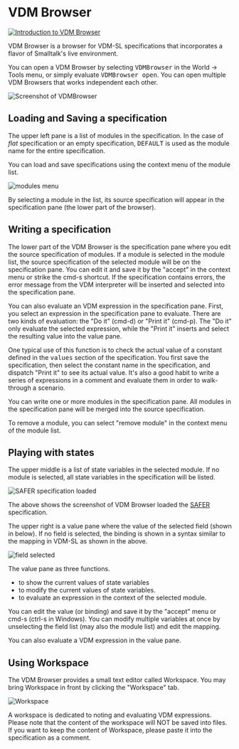 VDM Browser
===

[![Introduction to VDM Browser](https://img.youtube.com/vi/ZIR3fFPeTz0/1.jpg)](https://www.youtube.com/watch?v=ZIR3fFPeTz0)

VDM Browser is a browser for VDM-SL specifications that incorporates a flavor of Smalltalk's live environment.

You can open a VDM Browser by selecting <tt>VDMBrowser</tt> in the World -> Tools menu, or simply evaluate <tt>VDMBrowser open</tt>.
You can open multiple VDM Browsers that works independent each other.

![Screenshot of VDMBrowser](https://github.com/tomooda/ViennaTalk-doc/blob/master/images/VDMBrowser-vanilla.png)

Loading and Saving a specification
---
The upper left pane is a list of modules in the specification. In the case of <em>flat</em> specification or an empty specification, <tt>DEFAULT</tt> is used as the module name for the entire specification.

You can load and save specifications using the context menu of the module list.

![modules menu](https://github.com/tomooda/ViennaTalk-doc/blob/master/images/VDMBrowser-modules-menu.png)

By selecting a module in the list, its source specification will appear in the specification pane (the lower part of the browser).

Writing a specification
---
The lower part of the VDM Browser is the specification pane where you edit the source specification of modules.
If a module is selected in the module list, the source specification of the selected module will be on the specification pane.
You can edit it and save it by the "accept" in the context menu or strike the cmd-s shortcut.
If the specification contains errors, the error message from the VDM interpreter will be inserted and selected into the specification pane.

You can also evaluate an VDM expression in the specification pane.
First, you select an expression in the specification pane to evaluate.
There are two kinds of evaluation: the "Do it" (cmd-d) or "Print it" (cmd-p).
The "Do it" only evaluate the selected expression, while the "Print it" inserts and select the resulting value into the value pane.

One typical use of this function is to check the actual value of a constant defined in the <tt>values</tt> section of the specification.
You first save the specification, then select the constant name in the specification, and dispatch "Print it" to see its actual value.
It's also a good habit to write a series of expressions in a comment and evaluate them in order to walk-through a scenario.

You can write one or more modules in the specification pane.
All modules in the specification pane will be merged into the source specification.

To remove a module, you can select "remove module" in the context menu of the module list.

Playing with states
---
The upper middle is a list of state variables in the selected module.
If no module is selected, all state variables in the specification will be listed.

![SAFER specification loaded](https://github.com/tomooda/ViennaTalk-doc/blob/master/images/VDMBrowser-SAFER-loaded.png)

The above shows the screenshot of VDM Browser loaded the [SAFER](http://overturetool.org/download/examples/VDMSL/SAFERSL/index.html) specification.

The upper right is a value pane where the value of the selected field (shown in below).
If no field is selected, the binding is shown in a syntax similar to the mapping in VDM-SL as shown in the above.

![field selected](https://github.com/tomooda/ViennaTalk-doc/blob/master/images/VDMBrowser-SAFER-state.png)

The value pane as three functions.

* to show the current values of state variables
* to modify the current values of state variables.
* to evaluate an expression in the context of the selected module.

You can edit the value (or binding) and save it by the "accept" menu or cmd-s (ctrl-s in Windows).
You can modify multiple variables at once by unselecting the field list (may also the module list) and edit the mapping.

You can also evaluate a VDM expression in the value pane.

Using Workspace
---
The VDM Browser provides a small text editor called Workspace.
You may bring Workspace in front by clicking the "Workspace" tab.

![Workspace](https://github.com/tomooda/ViennaTalk-doc/blob/master/images/VDMBrowser-SAFER-eval.png)

A workspace is dedicated to noting and evaluating VDM expressions.
Please note that the content of the workspace will NOT be saved into files.
If you want to keep the content of Workspace, please paste it into the specification as a comment.
